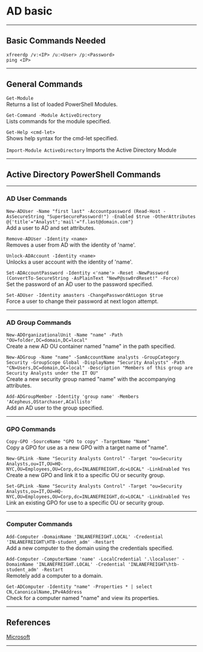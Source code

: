 # AD basic

***

## Basic Commands Needed

`xfreerdp /v:<IP> /u:<User> /p:<Password>`\
`ping <IP>`

***

## General Commands

`Get-Module`\
Returns a list of loaded PowerShell Modules.

`Get-Command -Module ActiveDirectory`\
Lists commands for the module specified.

`Get-Help <cmd-let>`\
Shows help syntax for the cmd-let specified.

`Import-Module ActiveDirectory` Imports the Active Directory Module

***

## Active Directory PowerShell Commands

***

### AD User Commands

`New-ADUser -Name "first last" -Accountpassword (Read-Host -AsSecureString "Super$ecurePassword!") -Enabled $true -OtherAttributes @{'title'="Analyst";'mail'="f.last@domain.com"}`\
Add a user to AD and set attributes.

`Remove-ADUser -Identity <name>`\
Removes a user from AD with the identity of 'name'.

`Unlock-ADAccount -Identity <name>`\
Unlocks a user account with the identity of 'name'.

`Set-ADAccountPassword -Identity <'name'> -Reset -NewPassword (ConvertTo-SecureString -AsPlainText "NewP@ssw0rdReset!" -Force)`\
Set the password of an AD user to the password specified.

`Set-ADUser -Identity amasters -ChangePasswordAtLogon $true`\
Force a user to change their password at next logon attempt.

***

### AD Group Commands

`New-ADOrganizationalUnit -Name "name" -Path "OU=folder,DC=domain,DC=local"`\
Create a new AD OU container named "name" in the path specified.

`New-ADGroup -Name "name" -SamAccountName analysts -GroupCategory Security -GroupScope Global -DisplayName "Security Analysts" -Path "CN=Users,DC=domain,DC=local" -Description "Members of this group are Security Analysts under the IT OU"`\
Create a new security group named "name" with the accompanying attributes.

`Add-ADGroupMember -Identity 'group name' -Members 'ACepheus,OStarchaser,ACallisto'`\
Add an AD user to the group specified.

***

### GPO Commands

`Copy-GPO -SourceName "GPO to copy" -TargetName "Name"`\
Copy a GPO for use as a new GPO with a target name of "name".

`New-GPLink -Name "Security Analysts Control" -Target "ou=Security Analysts,ou=IT,OU=HQ-NYC,OU=Employees,OU=Corp,dc=INLANEFREIGHT,dc=LOCAL" -LinkEnabled Yes`\
Create a new GPO and link it to a specific OU or security group.

`Set-GPLink -Name "Security Analysts Control" -Target "ou=Security Analysts,ou=IT,OU=HQ-NYC,OU=Employees,OU=Corp,dc=INLANEFREIGHT,dc=LOCAL" -LinkEnabled Yes`\
Link an existing GPO for use to a specific OU or security group.

***

### Computer Commands

`Add-Computer -DomainName 'INLANEFREIGHT.LOCAL' -Credential 'INLANEFREIGHT\HTB-student_adm' -Restart`\
Add a new computer to the domain using the credentials specified.

`Add-Computer -ComputerName 'name' -LocalCredential '.\localuser' -DomainName 'INLANEFREIGHT.LOCAL' -Credential 'INLANEFREIGHT\htb-student_adm' -Restart`\
Remotely add a computer to a domain.

`Get-ADComputer -Identity "name" -Properties * | select CN,CanonicalName,IPv4Address`\
Check for a computer named "name" and view its properties.

***

## References

[Microsoft](https://docs.microsoft.com/en-us/windows-server/identity/ad-ds/get-started/virtual-dc/active-directory-domain-services-overview)

***
